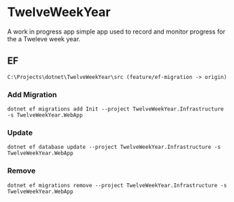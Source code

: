 # TwelveWeekYear

A work in progress app simple app used to record and monitor progress for the a Tweleve week year.

## EF
`C:\Projects\dotnet\TwelveWeekYear\src (feature/ef-migration -> origin)`

### Add Migration
`dotnet ef migrations add Init --project TwelveWeekYear.Infrastructure -s TwelveWeekYear.WebApp`

### Update
`dotnet ef database update --project TwelveWeekYear.Infrastructure -s TwelveWeekYear.WebApp`

### Remove
`dotnet ef migrations remove --project TwelveWeekYear.Infrastructure -s TwelveWeekYear.WebApp`
